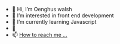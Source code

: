 - 👋 Hi, I’m Oenghus walsh
- 👀 I’m interested in front end development
- 🌱 I’m currently learning Javascript
- 💞️ 
- 📫 [How to reach me ...](https://www.linkedin.com/in/oenghus-walsh-494b1499/?lipi=urn%3Ali%3Apage%3Ad_flagship3_feed%3BRUJi51bQQpq2xUHWp3vSqQ%3D%3D)


